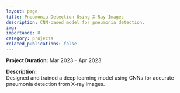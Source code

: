 ```yaml
---
layout: page
title: Pneumonia Detection Using X-Ray Images
description: CNN-based model for pneumonia detection.
img: 
importance: 8
category: projects
related_publications: false
---
```


**Project Duration:** Mar 2023 – Apr 2023

**Description:**  
Designed and trained a deep learning model using CNNs for accurate pneumonia detection from X-ray images.
